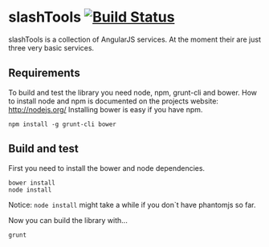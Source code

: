 # slashTools [![Build Status](https://travis-ci.org/tpotthof/angular-slashTools.png)](https://travis-ci.org/tpotthof/angular-slashTools)


slashTools is a collection of AngularJS services.
At the moment their are just three very basic services.

## Requirements

To build and test the library you need node, npm, grunt-cli and bower.
How to install node and npm is documented on the projects website: http://nodejs.org/
Installing bower is easy if you have npm.

    npm install -g grunt-cli bower

## Build and test

First you need to install the bower and node dependencies.

    bower install
    node install

Notice: `node install` might take a while if you don`t have phantomjs so far.

Now you can build the library with...

    grunt




